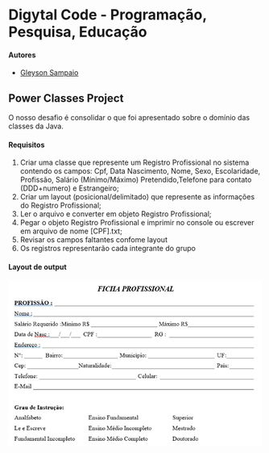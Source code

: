 # Digytal Code - Programação, Pesquisa, Educação

#### Autores
- [Gleyson Sampaio](https://github.com/glysns)

## Power Classes Project
O nosso desafio é consolidar o que foi apresentado sobre o domínio das classes da Java.

#### Requisitos
1. Criar uma classe que represente um Registro Profissional no sistema contendo os campos: Cpf, Data Nascimento, Nome, Sexo, Escolaridade, Profissão, Salário (Mínimo/Máximo) Pretendido,Telefone para contato (DDD+numero) e Estrangeiro;
1. Criar um layout (posicional/delimitado) que represente as informações do Registro Profissional;
1. Ler o arquivo e converter em objeto Registro Profissional;
1. Pegar o objeto Registro Profissional e imprimir no console ou escrever em arquivo de nome [CPF].txt;
2. Revisar os campos faltantes confome layout
3. Os registros representarão cada integrante do grupo


#### Layout de output

![](https://github.com/digytal-code/java-code/blob/main/challenge/power-classes-project/ficha_profissional.jpg)


